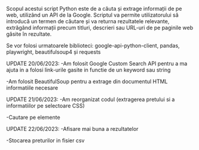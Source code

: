Scopul acestui script Python este de a căuta și extrage informații de pe web, utilizând un API de la Google. 
Scriptul va permite utilizatorului să introducă un termen de căutare și va returna rezultatele relevante, extrăgând informații precum titluri, 
descrieri sau URL-uri de pe paginile web găsite în rezultate.

 Se vor folosi urmatoarele biblioteci: google-api-python-client, pandas, playwright, beautifulsoup4 și requests

UPDATE 20/06/2023: 
-Am folosit Google Custom Search API pentru a ma ajuta in a folosi link-urile gasite in functie de un keyword sau string

-Am folosit BeautifulSoup pentru a extrage din documentul HTML informatiile necesare

UPDATE 21/06/2023:
-Am reorganizat codul (extragerea pretului si a informatiilor pe selectoare CSS)

-Cautare pe elemente

UPDATE 22/06/2023:
-Afisare mai buna a rezultatelor

-Stocarea preturilor in fisier csv

